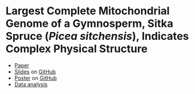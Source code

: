 # Largest Complete Mitochondrial Genome of a Gymnosperm, Sitka Spruce (*Picea sitchensis*), Indicates Complex Physical Structure

+ [Paper](psitchensismt.md)
+ [Slides](http://sjackman.ca/picea-sitchensis-organelles-slides/) on [GitHub](https://github.com/sjackman/picea-sitchensis-organelles-slides)
+ [Poster](https://f1000research.com/posters/6-132) on [GitHub](https://github.com/sjackman/picea-sitchensis-organelles-poster)
+ [Data analysis](https://github.com/sjackman/psitchensismt)
